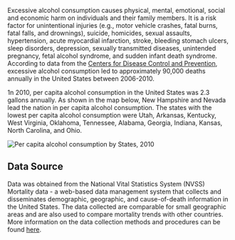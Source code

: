 Excessive alcohol consumption causes physical, mental, emotional, social and economic harm on individuals and their family members. It is a risk factor for unintentional injuries (e.g., motor vehicle crashes, fatal burns, fatal falls, and drownings), suicide, homicides, sexual assaults, hypertension, acute myocardial infarction, stroke, bleeding stomach ulcers, sleep disorders, depression, sexually transmitted diseases, unintended pregnancy, fetal alcohol syndrome, and sudden infant death syndrome. According to data from the [Centers for Disease Control and Prevention](https://nccd.cdc.gov/DPH_ARDI/default/default.aspx), excessive alcohol consumption led to approximately 90,000 deaths annually in the United States between 2006-2010.

1n 2010, per capita alcohol consumption in the United States was 2.3 gallons annually. As shown in the map below, New Hampshire and Nevada lead the nation in per capita alcohol consumption. The states with the lowest per capita alcohol consumption were Utah, Arkansas, Kentucky, West Virginia, Oklahoma, Tennessee, Alabama, Georgia, Indiana, Kansas, North Carolina, and Ohio.

![Per capita alcohol consumption by States, 2010](https://raw.githubusercontent.com/kabirumurtala/kabirumurtala.github.io/master/_posts/figure/alcohol20180814.png)

Data Source
-----------

Data was obtained from the National Vital Statistics System (NVSS) Mortality data - a web-based data management system that collects and disseminates demographic, geographic, and cause-of-death information in the United States. The data collected are comparable for small geographic areas and are also used to compare mortality trends with other countries. More information on the data collection methods and procedures can be found [here](https://www.cdc.gov/nchs/nvss/deaths.htm).
